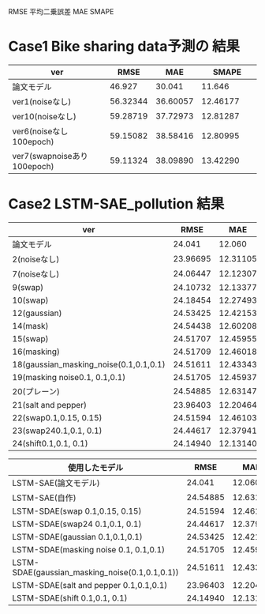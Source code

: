 RMSE 平均二乗誤差
MAE 
SMAPE

# Case1 Bike sharing data予測の 結果

|  ver  |  RMSE  |  MAE  |  SMAPE  |
| ---- | ---- | ---- | ---- |
| 論文モデル   |  46.927  |  30.041 |  11.646　　　|
| ver1(noiseなし)   |  56.32344  |  36.60057  |  12.46177  |
| ver10(noiseなし)   |  59.28719  |  37.72973 |  12.81287 |
| ver6(noiseなし 100epoch)   |  59.15082  |  38.58416 |  12.80995 |
| ver7(swapnoiseあり 100epoch)   |  59.11324  |  38.09890 |  13.42290 |

# Case2 LSTM-SAE_pollution 結果

|  ver  |  RMSE  |  MAE  |  SMAPE  |
| ---- | ---- | ---- | ---- |
| 論文モデル   |  24.041 |  12.060 |  9.864　　|
| 2(noiseなし)   |  23.96695  |  12.31105  |  11.13070 |
| 7(noiseなし)   |  24.06447  |  12.12307  |  10.27287  |
|  9(swap)  |  24.10732  |  12.13377  |  10.16360  |
|  10(swap)  |  24.18454  |  12.27493  |  10.65310  |
|  12(gaussian)  |  24.53425  |  12.42153  |  10.00942  |
|  14(mask)  |  24.54438  |  12.60208  |  10.58753  |
|  15(swap)  |  24.51707  |  12.45955  |  10.15732  |
|  16(masking)  |  24.51709  |  12.46018  |  10.15915  |
|  18(gaussian_masking_noise(0.1,0.1,0.1) |  24.51611  |  12.43343  |  10.08358  |
|  19(masking noise0.1, 0.1,0.1) |  24.51705  |  12.45937  |  10.15680  |
|  20(プレーン) |  24.54885  |  12.63147  |  10.69073  |
|  21(salt and pepper) |  23.96403  |  12.20464  |  10.99007  |
|  22(swap0.1,0.15, 0.15) |  24.51594  |  12.46103  |  10.16459  |
|  23(swap240.1,0.1, 0.1) |  24.44617  |  12.37941  |  10.07708  |
|  24(shift0.1,0.1, 0.1) |  24.14940  |  12.13140  |  10.02835  |





|  使用したモデル  |  RMSE  |  MAE  |  SMAPE  |
| ---- | ---- | ---- | ---- |
| LSTM-SAE(論文モデル)   |  24.041 |  12.060 |  9.864　　|
|  LSTM-SAE(自作) |  24.54885  |  12.63147  |  10.69073  |
|  LSTM-SDAE(swap 0.1,0.15, 0.15) |  24.51594  |  12.46103  |  10.16459  |
|  LSTM-SDAE(swap24 0.1,0.1, 0.1) |  24.44617  |  12.37941  |  10.07708  |
|  LSTM-SDAE(gaussian 0.1,0.1,0.1)  |  24.53425  |  12.42153  |  10.00942  |
|  LSTM-SDAE(masking noise 0.1, 0.1,0.1) |  24.51705  |  12.45937  |  10.15680  |
|  LSTM-SDAE(gaussian_masking_noise(0.1,0.1,0.1)) |  24.51611  |  12.43343  |  10.08358  |
|  LSTM-SDAE(salt and pepper 0.1,0.1,0.1)|  23.96403  |  12.20464  |  10.99007  |
|  LSTM-SDAE(shift 0.1,0.1, 0.1) |  24.14940  |  12.13140  |  10.02835  |
